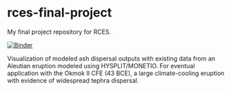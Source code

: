 # rces-final-project
My final project repository for RCES.

[![Binder](https://mybinder.org/badge_logo.svg)](https://notebooks.gesis.org/binder/jupyter/user/asp2201-rces-final-project-3fqor661/notebooks/rces-final.ipynb)

Visualization of modeled ash dispersal outputs with existing data from an Aleutian eruption modeled using HYSPLIT/MONETIO. For eventual application with the Okmok II CFE (43 BCE), a large climate-cooling eruption with evidence of widespread tephra dispersal.